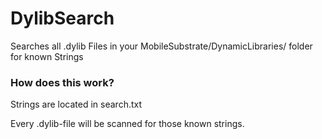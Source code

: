 <h1>DylibSearch</h1>


Searches all .dylib Files in your MobileSubstrate/DynamicLibraries/ folder for known Strings



<h3>How does this work?</h3>

Strings are located in search.txt

Every .dylib-file will be scanned for those known strings.
